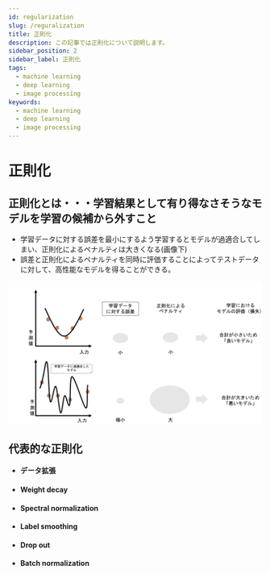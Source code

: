 ```yaml
---
id: regularization
slug: /reguralization
title: 正則化
description: この記事では正則化について説明します。
sidebar_position: 2
sidebar_label: 正則化
tags:
  - machine learning
  - deep learning
  - image processing
keywords:
  - machine learning
  - deep learning
  - image processing
---
```


# 正則化

## 正則化とは・・・学習結果として有り得なさそうなモデルを学習の候補から外すこと

- 学習データに対する誤差を最小にするよう学習するとモデルが過適合してしまい、正則化によるペナルティは大きくなる(画像下)
- 誤差と正則化によるペナルティを同時に評価することによってテストデータに対して、高性能なモデルを得ることができる。

![reguralization_img001](/img/regularization.jpg)

## 代表的な正則化
- #### データ拡張

- #### Weight decay

- #### Spectral normalization

- #### Label smoothing

- #### Drop out

- #### Batch normalization
